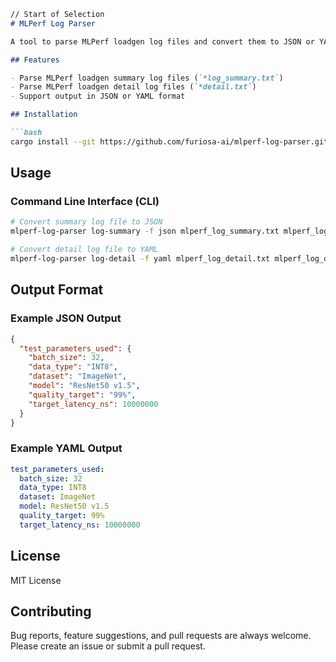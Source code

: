 ```README.md
// Start of Selection
# MLPerf Log Parser

A tool to parse MLPerf loadgen log files and convert them to JSON or YAML format.

## Features

- Parse MLPerf loadgen summary log files (`*log_summary.txt`)
- Parse MLPerf loadgen detail log files (`*detail.txt`)
- Support output in JSON or YAML format

## Installation

```bash
cargo install --git https://github.com/furiosa-ai/mlperf-log-parser.git --branch v4.1
```

## Usage

### Command Line Interface (CLI)

```bash
# Convert summary log file to JSON
mlperf-log-parser log-summary -f json mlperf_log_summary.txt mlperf_log_summary.json

# Convert detail log file to YAML
mlperf-log-parser log-detail -f yaml mlperf_log_detail.txt mlperf_log_detail.yaml
```

## Output Format

### Example JSON Output

```json
{
  "test_parameters_used": {
    "batch_size": 32,
    "data_type": "INT8",
    "dataset": "ImageNet",
    "model": "ResNet50 v1.5",
    "quality_target": "99%",
    "target_latency_ns": 10000000
  }
}
```

### Example YAML Output

```yaml
test_parameters_used:
  batch_size: 32
  data_type: INT8
  dataset: ImageNet
  model: ResNet50 v1.5
  quality_target: 99%
  target_latency_ns: 10000000
```

## License

MIT License

## Contributing

Bug reports, feature suggestions, and pull requests are always welcome.
Please create an issue or submit a pull request.

